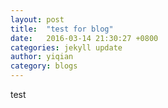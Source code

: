 ```yaml
---
layout: post
title:  "test for blog"
date:   2016-03-14 21:30:27 +0800
categories: jekyll update
author: yiqian
category: blogs
---
```


test

